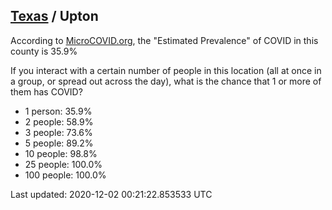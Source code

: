 
## [Texas](/united-states/texas) / Upton

According to [MicroCOVID.org](http://microcovid.org),
the "Estimated Prevalence" of COVID in this county is 35.9%

If you interact with a certain number of people in this location
(all at once in a group, or spread out across the day), what is the chance that
1 or more of them has COVID?

- 1 person: 35.9%
- 2 people: 58.9%
- 3 people: 73.6%
- 5 people: 89.2%
- 10 people: 98.8%
- 25 people: 100.0%
- 100 people: 100.0%

Last updated: 2020-12-02 00:21:22.853533 UTC
